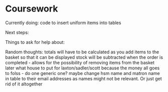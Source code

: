 # Coursework



Currently doing:
code to insert uniform items into tables


Next steps:



Things to ask for help about:


Random thoughts:
totals will have to be calculated as you add items to the basket so that it can be displayed
stock will be subtracted when the order is completed - allows for the possibility of removing items from the basket later
what house to put for laxton/sadler/scott because the money all goes to folss - do one generic one?
maybe change hsm name and matron name in table to their email addresses as names might not be relevant. Or just get rid of it altogether
